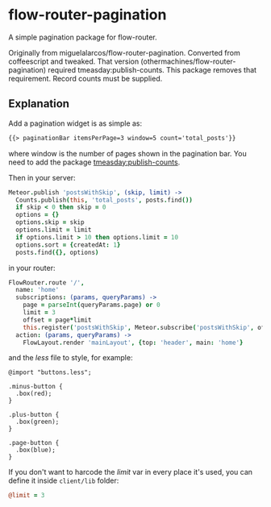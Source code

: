 flow-router-pagination
======================
A simple pagination package for flow-router.

Originally from miguelalarcos/flow-router-pagination. Converted from coffeescript and tweaked.
That version (othermachines/flow-router-pagination) required tmeasday:publish-counts. This
package removes that requirement. Record counts must be supplied.

Explanation
-----------
Add a pagination widget is as simple as:

```html
{{> paginationBar itemsPerPage=3 window=5 count='total_posts'}}
```

where window is the number of pages shown in the pagination bar.
You need to add the package [tmeasday:publish-counts](https://atmospherejs.com/tmeasday/publish-counts).

Then in your server:
```coffee
Meteor.publish 'postsWithSkip', (skip, limit) ->
  Counts.publish(this, 'total_posts', posts.find())
  if skip < 0 then skip = 0
  options = {}
  options.skip = skip
  options.limit = limit
  if options.limit > 10 then options.limit = 10
  options.sort = {createdAt: 1}
  posts.find({}, options)
```

in your router:
```coffee
FlowRouter.route '/',
  name: 'home'
  subscriptions: (params, queryParams) ->
    page = parseInt(queryParams.page) or 0
    limit = 3
    offset = page*limit
    this.register('postsWithSkip', Meteor.subscribe('postsWithSkip', offset, limit))
  action: (params, queryParams) ->
    FlowLayout.render 'mainLayout', {top: 'header', main: 'home'}
```

and the *less* file to style, for example:
```less
@import "buttons.less";

.minus-button {
  .box(red);
}

.plus-button {
  .box(green);
}

.page-button {
  .box(blue);
}
```

If you don't want to harcode the *limit* var in every place it's used, you can define it inside ```client/lib``` folder:

```coffee
@limit = 3
```

